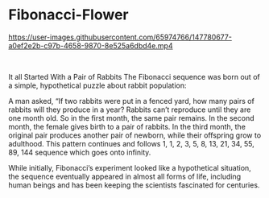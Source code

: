 # Fibonacci-Flower



https://user-images.githubusercontent.com/65974766/147780677-a0ef2e2b-c97b-4658-9870-8e525a6dbd4e.mp4

<br>

It all Started With a Pair of Rabbits
The Fibonacci sequence was born out of a simple, hypothetical puzzle about rabbit population:

A man asked, “If two rabbits were put in a fenced yard, how many pairs of rabbits will they produce in a year?
Rabbits can’t reproduce until they are one month old. So in the first month, the same pair remains. In the second month, the female gives birth to a pair of rabbits. In the third month, the original pair produces another pair of newborn, while their offspring grow to adulthood. This pattern continues and follows 1, 1, 2, 3, 5, 8, 13, 21, 34, 55, 89, 144 sequence which goes onto infinity.

While initially, Fibonacci’s experiment looked like a hypothetical situation, the sequence eventually appeared in almost all forms of life, including human beings and has been keeping the scientists fascinated for centuries.
